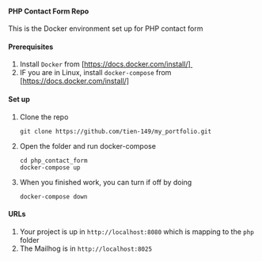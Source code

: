 #### PHP Contact Form Repo
This is the Docker environment set up for PHP contact form


#### Prerequisites
1. Install `Docker` from [https://docs.docker.com/install/] 
2. IF you are in Linux, install `docker-compose` from [https://docs.docker.com/install/]


#### Set up
1. Clone the repo
   ```
   git clone https://github.com/tien-149/my_portfolio.git
   ```
2. Open the folder and run docker-compose
   ```
   cd php_contact_form
   docker-compose up
   ```
3. When you finished work, you can turn if off by doing 
   ```
   docker-compose down
   ```

#### URLs
1. Your project is up in `http://localhost:8080` which is mapping to the `php` folder
2. The Mailhog is in `http://localhost:8025`
